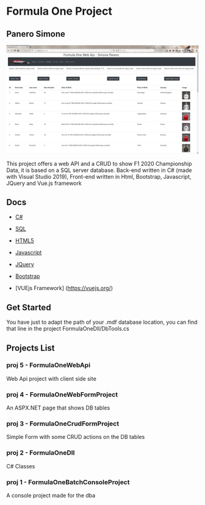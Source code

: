 # Formula One Project

## Panero Simone

![interface](https://github.com/vallauri-ict/formula-1-spanero/blob/master/interface.png) <br>


This project offers a web API and a CRUD to show F1 2020 Championship Data, it is based on a SQL server database.
Back-end written in C# (made with Visual Studio 2019), Front-end written in Html, Bootstrap, Javascript, JQuery and Vue.js framework

## Docs

- [C#](https://docs.microsoft.com/it-it/dotnet/csharp/)
- [SQL](https://www.w3schools.com/sql/default.asp)

- [HTML5](https://www.w3schools.com/html/default.asp)
- [Javascript](https://www.w3schools.com/js/default.asp)
- [JQuery](https://www.w3schools.com/jquery/default.asp)
- [Bootstrap](https://getbootstrap.com/)
- [VUEjs Framework] (https://vuejs.org/)


## Get Started
You have just to adapt the path of your .mdf database location, you can find that line in the project FormulaOneDll/DbTools.cs 


## Projects List

### proj 5 - FormulaOneWebApi

Web Api project with client side site

### proj 4 - FormulaOneWebFormProject

An ASPX.NET page that shows DB tables

### proj 3 - FormulaOneCrudFormProject

Simple Form with some CRUD actions on the DB tables<br>

### proj 2 - FormulaOneDll

C# Classes

### proj 1 - FormulaOneBatchConsoleProject

A console project made for the dba
